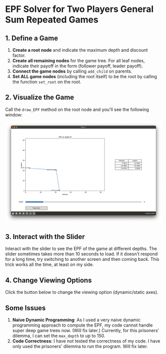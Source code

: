 # EPF Solver for Two Players General Sum Repeated Games

## 1. Define a Game
1. **Create a root node** and indicate the maximum depth and discount factor.
2. **Create all remaining nodes** for the game tree. For all leaf nodes, indicate their payoff in the form (follower payoff, leader payoff).
3. **Connect the game nodes** by calling `add_child` on parents.
4. **Set ALL game nodes** (including the root itself) to be the root by calling the function `set_root` on the root.

## 2. Visualize the Game
Call the `draw_EPF` method on the root node and you'll see the following window:

![EPF Visualization](sample_window.png)

## 3. Interact with the Slider
Interact with the slider to see the EPF of the game at different depths. The slider sometimes takes more than 10 seconds to load. If it doesn't respond for a long time, try switching to another screen and then coming back. This trick works all the time, at least on my side.

## 4. Change Viewing Options
Click the button below to change the viewing option (dynamic/static axes).

## Some Issues
1. **Naive Dynamic Programming**: As I used a very naive dynamic programming approach to compute the EPF, my code cannot handle super deep game trees now. (Will fix later.) Currently, for this prisoners' dilemma, I can set the `max_depth` to up to 150.
2. **Code Correctness**: I have not tested the correctness of my code. I have only used the prisoners' dilemma to run the program. Will fix later.
